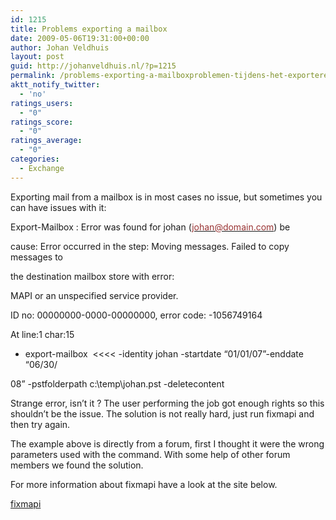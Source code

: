 ```yaml
---
id: 1215
title: Problems exporting a mailbox
date: 2009-05-06T19:31:00+00:00
author: Johan Veldhuis
layout: post
guid: http://johanveldhuis.nl/?p=1215
permalink: /problems-exporting-a-mailboxproblemen-tijdens-het-exporteren-van-een-mailbox/
aktt_notify_twitter:
  - 'no'
ratings_users:
  - "0"
ratings_score:
  - "0"
ratings_average:
  - "0"
categories:
  - Exchange
---
```

Exporting mail from a mailbox is in most cases no issue, but sometimes you can have issues with it:

Export-Mailbox : Error was found for johan ([<span style="color: #993333;">johan@domain.com</span>](mailto:johan@domain.com)) be
  
cause: Error occurred in the step: Moving messages. Failed to copy messages to
  
the destination mailbox store with error:
  
MAPI or an unspecified service provider.
  
ID no: 00000000-0000-00000000, error code: -1056749164
  
At line:1 char:15
  
+ export-mailbox  <<<< -identity johan -startdate &#8220;01/01/07&#8221;-enddate &#8220;06/30/
  
08&#8221; -pstfolderpath c:\temp\johan.pst -deletecontent

Strange error, isn&#8217;t it ? The user performing the job got enough rights so this shouldn&#8217;t be the issue. The solution is not really hard, just run fixmapi and then try again.

The example above is directly from a forum, first I thought it were the wrong parameters used with the command. With some help of other forum members we found the solution.

For more information about fixmapi have a look at the site below.

<a href="http://support.microsoft.com/kb/256946" target="_blank">fixmapi</a>